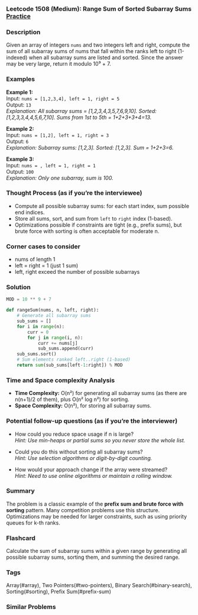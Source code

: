 ### Leetcode 1508 (Medium): Range Sum of Sorted Subarray Sums [Practice](https://leetcode.com/problems/range-sum-of-sorted-subarray-sums)

### Description  
Given an array of integers `nums` and two integers left and right, compute the sum of all subarray sums of nums that fall within the ranks left to right (1-indexed) when all subarray sums are listed and sorted. Since the answer may be very large, return it modulo 10⁹ + 7.

### Examples  

**Example 1:**  
Input: `nums = [1,2,3,4], left = 1, right = 5`  
Output: `13`  
*Explanation: All subarray sums = [1,2,3,4,3,5,7,6,9,10]. Sorted: [1,2,3,3,4,4,5,6,7,10]. Sums from 1st to 5th = 1+2+3+3+4=13.*

**Example 2:**  
Input: `nums = [1,2], left = 1, right = 3`  
Output: `6`  
*Explanation: Subarray sums: [1,2,3]. Sorted: [1,2,3]. Sum = 1+2+3=6.*

**Example 3:**  
Input: `nums = , left = 1, right = 1`  
Output: `100`  
*Explanation: Only one subarray, sum is 100.*

### Thought Process (as if you’re the interviewee)  
- Compute all possible subarray sums: for each start index, sum possible end indices.
- Store all sums, sort, and sum from `left` to `right` index (1-based).
- Optimizations possible if constraints are tight (e.g., prefix sums), but brute force with sorting is often acceptable for moderate n.

### Corner cases to consider  
- nums of length 1
- left = right = 1 (just 1 sum)
- left, right exceed the number of possible subarrays

### Solution

```python
MOD = 10 ** 9 + 7

def rangeSum(nums, n, left, right):
    # Generate all subarray sums
    sub_sums = []
    for i in range(n):
        curr = 0
        for j in range(i, n):
            curr += nums[j]
            sub_sums.append(curr)
    sub_sums.sort()
    # Sum elements ranked left..right (1-based)
    return sum(sub_sums[left-1:right]) % MOD
```

### Time and Space complexity Analysis  

- **Time Complexity:** O(n²) for generating all subarray sums (as there are n(n+1)/2 of them), plus O(n² log n²) for sorting.
- **Space Complexity:** O(n²), for storing all subarray sums.

### Potential follow-up questions (as if you’re the interviewer)  

- How could you reduce space usage if n is large?  
  *Hint: Use min-heaps or partial sums so you never store the whole list.*

- Could you do this without sorting all subarray sums?  
  *Hint: Use selection algorithms or digit-by-digit counting.*

- How would your approach change if the array were streamed?  
  *Hint: Need to use online algorithms or maintain a rolling window.*

### Summary
The problem is a classic example of the **prefix sum and brute force with sorting** pattern. Many competition problems use this structure. Optimizations may be needed for larger constraints, such as using priority queues for k-th ranks.


### Flashcard
Calculate the sum of subarray sums within a given range by generating all possible subarray sums, sorting them, and summing the desired range.

### Tags
Array(#array), Two Pointers(#two-pointers), Binary Search(#binary-search), Sorting(#sorting), Prefix Sum(#prefix-sum)

### Similar Problems
